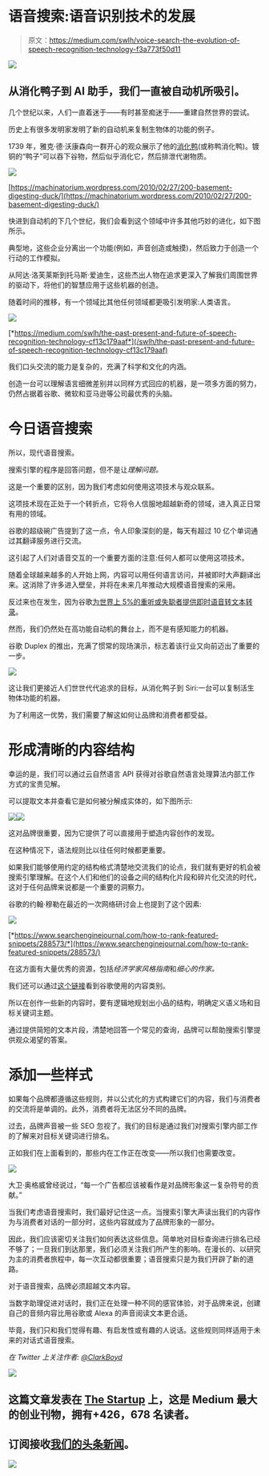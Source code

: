 # 语音搜索:语音识别技术的发展

> 原文：<https://medium.com/swlh/voice-search-the-evolution-of-speech-recognition-technology-f3a773f50d11>

![](img/2a6cc8474c348bdc23453eea75fd0f66.png)

## 从消化鸭子到 AI 助手，我们一直被自动机所吸引。

几个世纪以来，人们一直着迷于——有时甚至痴迷于——重建自然世界的尝试。

历史上有很多发明家发明了新的自动机来复制生物体的功能的例子。

1739 年，雅克·德·沃康森向一群开心的观众展示了他的[消化鸭](https://en.wikipedia.org/wiki/Digesting_Duck)(或称鸭消化鸭)。镀铜的“鸭子”可以吞下谷物，然后似乎消化它，然后排泄代谢物质。

![](img/c5481c0fbe90dbc4f6d1884afc6d4c0e.png)

[https://machinatorium.wordpress.com/2010/02/27/200-basement-digesting-duck/](https://machinatorium.wordpress.com/2010/02/27/200-basement-digesting-duck/)

快进到自动机的下几个世纪，我们会看到这个领域中许多其他巧妙的进化，如下图所示。

典型地，这些企业分离出一个功能(例如，声音创造或触摸)，然后致力于创造一个行动的工作模拟。

从阿达·洛芙莱斯到托马斯·爱迪生，这些杰出人物在追求更深入了解我们周围世界的驱动下，将他们的智慧应用于这些机器的创造。

随着时间的推移，有一个领域比其他任何领域都更吸引发明家:人类语言。

![](img/444f97003f97274052f4755c96a14622.png)

[*https://medium.com/swlh/the-past-present-and-future-of-speech-recognition-technology-cf13c179aaf*](/swlh/the-past-present-and-future-of-speech-recognition-technology-cf13c179aaf)

我们口头交流的能力是复杂的，充满了科学和文化的内涵。

创造一台可以理解语言细微差别并以同样方式回应的机器，是一项多方面的努力，仍然占据着谷歌、微软和亚马逊等公司最优秀的头脑。

# **今日语音搜索**

所以，现代语音搜索。

搜索引擎的程序是回答问题，但不是让*理解问题。*

这是一个重要的区别，因为我们考虑如何使用这项技术与观众联系。

这项技术现在正处于一个转折点，它将令人信服地超越新奇的领域，进入真正日常有用的领域。

谷歌的超级碗广告提到了这一点，令人印象深刻的是，每天有超过 10 亿个单词通过其翻译服务进行交流。

这引起了人们对语音交互的一个重要方面的注意:任何人都可以使用这项技术。

随着全球越来越多的人开始上网，内容可以用任何语言访问，并被即时大声翻译出来。这消除了许多进入壁垒，并将在未来几年推动大规模语音搜索的采用。

反过来也在发生，因为谷歌[为世界上 5%的重听或失聪者提供即时语音转文本转录](https://www.wired.com/story/google-live-transcribe-sound-amplifier-for-android/)。

然而，我们仍然处在高功能自动机的舞台上，而不是有感知能力的机器。

谷歌 Duplex 的推出，充满了惯常的现场演示，标志着该行业又向前迈出了重要的一步。

![](img/7d9d3b416b885243e6d8cd5e68be2607.png)

这让我们更接近人们世世代代追求的目标，从消化鸭子到 Siri:一台可以复制活生物体功能的机器。

为了利用这一优势，我们需要了解这如何让品牌和消费者都受益。

# **形成清晰的内容结构**

幸运的是，我们可以通过云自然语言 API 获得对谷歌自然语言处理算法内部工作方式的宝贵见解。

可以提取文本并查看它是如何被分解成实体的，如下图所示:

![](img/5b4750825b0e6ed95a9a344243de5e7a.png)![](img/2d1d2124c9c1c6ec8cbdb15d5cb2989f.png)

这对品牌很重要，因为它提供了可以直接用于塑造内容创作的发现。

在这种情况下，语法规则比以往任何时候都更重要。

如果我们能够使用约定的结构格式清楚地交流我们的论点，我们就有更好的机会被搜索引擎理解。在这个人们和他们的设备之间的结构化片段和碎片化交流的时代，这对于任何品牌来说都是一个重要的洞察力。

谷歌的约翰·穆勒在最近的一次网络研讨会上也提到了这个因素:

![](img/de955a67e9d187d996ce19d41edd9918.png)

[*https://www.searchenginejournal.com/how-to-rank-featured-snippets/288573/*](https://www.searchenginejournal.com/how-to-rank-featured-snippets/288573/)

在这方面有大量优秀的资源，包括*经济学家风格指南*和*细心的作家。*

我们还可以通过[这个链接](https://cloud.google.com/natural-language/docs/categories)看到谷歌使用的内容类别。

所以在创作一些新的内容时，要有逻辑地规划出小品的结构，明确定义语义场和目标关键词主题。

通过提供简短的文本片段，清楚地回答一个常见的查询，品牌可以帮助搜索引擎提供观众渴望的答案。

# **添加一些样式**

如果每个品牌都遵循这些规则，并以公式化的方式构建它们的内容，我们与消费者的交流将是单调的。此外，消费者将无法区分不同的品牌。

过去，品牌声音被一些 SEO 忽视了。我们的目标是通过我们对搜索引擎内部工作的了解来对目标关键词进行排名。

正如我们在上面看到的，那些内在工作正在改变——所以我们也需要改变。

![](img/4e379fa7819b328d8b9717b697bf393d.png)

大卫·奥格威曾经说过，“每一个广告都应该被看作是对品牌形象这一复杂符号的贡献。”

当我们考虑语音搜索时，我们最好记住这一点。当搜索引擎大声读出我们的内容作为与消费者对话的一部分时，这些内容就成为了品牌形象的一部分。

因此，我们应该密切关注我们如何表达这些信息。简单地对目标查询进行排名已经不够了；一旦我们到达那里，我们必须关注我们所产生的影响。在漫长的、以研究为主的消费者旅程中，每一次互动都很重要；语音搜索只是为我们开辟了新的道路。

对于语音搜索，品牌必须超越文本内容。

当数字助理促进对话时，我们正在处理一种不同的感官体验，对于品牌来说，创建自己的音频内容比用谷歌或 Alexa 的声音阅读文本更合适。

毕竟，我们只和我们觉得有趣、有启发性或有趣的人说话。这些规则同样适用于未来的对话式语音搜索。

*在 Twitter 上关注作者:* [*@ClarkBoyd*](https://twitter.com/ClarkBoyd)

[![](img/308a8d84fb9b2fab43d66c117fcc4bb4.png)](https://medium.com/swlh)

## 这篇文章发表在 [The Startup](https://medium.com/swlh) 上，这是 Medium 最大的创业刊物，拥有+426，678 名读者。

## 订阅接收[我们的头条新闻](https://growthsupply.com/the-startup-newsletter/)。

[![](img/b0164736ea17a63403e660de5dedf91a.png)](https://medium.com/swlh)